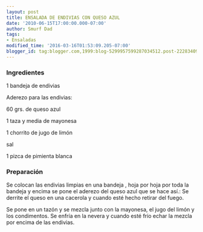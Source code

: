 ```yaml
---
layout: post
title: ENSALADA DE ENDIVIAS CON QUESO AZUL
date: '2010-06-15T17:00:00.000-07:00'
author: Smurf Dad
tags:
- Ensaladas
modified_time: '2016-03-16T01:53:09.205-07:00'
blogger_id: tag:blogger.com,1999:blog-5299957599287034512.post-2228340908018105106
---
```


<h3>Ingredientes</h3>

1 bandeja de endivias

Aderezo para las endivias:

60 grs. de queso azul

1 taza y media de mayonesa

1 chorrito de jugo de limón

sal

1 pizca de pimienta blanca

<h3>Preparación</h3>

Se colocan las endivias limpias en una bandeja , hoja por hoja por toda la bandeja y encima se pone el aderezo del queso azul que se hace así.: Se derrite el queso en una cacerola y cuando esté hecho retirar del fuego.

Se pone en un tazón y se mezcla junto con la mayonesa, el jugo del limón y los condimentos. Se enfría en la nevera y cuando esté frío echar la mezcla por encima de las endivias.

